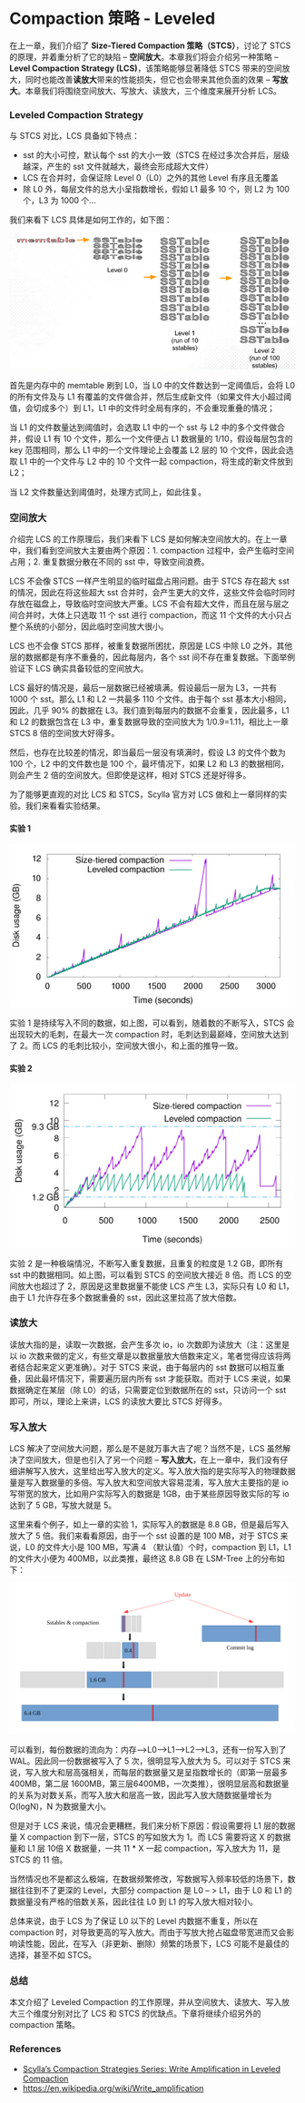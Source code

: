 # Compaction 策略 - Leveled

在上一章，我们介绍了 **Size-Tiered Compaction 策略（STCS）**，讨论了 STCS 的原理，并着重分析了它的缺陷 – **空间放大**。本章我们将会介绍另一种策略 – **Level Compaction Strategy (LCS)**，该策略能够显著降低 STCS 带来的空间放大，同时也能改善**读放大**带来的性能损失，但它也会带来其他负面的效果 – **写放大**。本章我们将围绕空间放大、写放大、读放大，三个维度来展开分析 LCS。

### Leveled Compaction Strategy

与 STCS 对比，LCS 具备如下特点：

- sst 的大小可控，默认每个 sst 的大小一致（STCS 在经过多次合并后，层级越深，产生的 sst 文件就越大，最终会形成超大文件）
- LCS 在合并时，会保证除 Level 0（L0）之外的其他 Level 有序且无覆盖
- 除 L0 外，每层文件的总大小呈指数增长，假如 L1 最多 10 个，则 L2 为 100 个，L3 为 1000 个…

我们来看下 LCS 具体是如何工作的，如下图：

![leveled-compaction-1-png](../../../gallery/typora/leveled-compaction-1-png.png)

首先是内存中的 memtable 刷到 L0，当 L0 中的文件数达到一定阈值后，会将 L0 的所有文件及与 L1 有覆盖的文件做合并，然后生成新文件（如果文件大小超过阈值，会切成多个）到 L1，L1 中的文件时全局有序的，不会重现重叠的情况；

当 L1 的文件数量达到阈值时，会选取 L1 中的一个 sst 与 L2 中的多个文件做合并，假设 L1 有 10 个文件，那么一个文件便占 L1 数据量的 1/10，假设每层包含的 key 范围相同，那么 L1 中的一个文件理论上会覆盖 L2 层的 10 个文件，因此会选取 L1 中的一个文件与 L2 中的 10 个文件一起 compaction，将生成的新文件放到 L2；

当 L2 文件数量达到阈值时，处理方式同上，如此往复。

### 空间放大

介绍完 LCS 的工作原理后，我们来看下 LCS 是如何解决空间放大的。在上一章中，我们看到空间放大主要由两个原因：1. compaction 过程中，会产生临时空间占用；2. 重复数据分散在不同的 sst 中，导致空间浪费。

LCS 不会像 STCS 一样产生明显的临时磁盘占用问题。由于 STCS 存在超大 sst 的情况，因此在将这些超大 sst 合并时，会产生更大的文件，这些文件会临时同时存放在磁盘上，导致临时空间放大严重。LCS 不会有超大文件，而且在层与层之间合并时，大体上只选取 11 个 sst 进行 compaction，而这 11 个文件的大小只占整个系统的小部分，因此临时空间放大很小。

LCS 也不会像 STCS 那样，被重复数据所困扰，原因是 LCS 中除 L0 之外，其他层的数据都是有序不重叠的，因此每层内，各个 sst 间不存在重复数据。下面举例验证下 LCS 确实具备较低的空间放大。

LCS 最好的情况是，最后一层数据已经被填满。假设最后一层为 L3，一共有 1000 个 sst。那么 L1 和 L2 一共最多 110 个文件。由于每个 sst 基本大小相同，因此，几乎 90% 的数据在 L3。我们直到每层内的数据不会重复，因此最多，L1 和 L2 的数据包含在 L3 中，重复数据导致的空间放大为 1/0.9=1.11，相比上一章 STCS 8 倍的空间放大好得多。

然后，也存在比较差的情况，即当最后一层没有填满时，假设 L3 的文件个数为 100 个，L2 中的文件数也是 100 个，最坏情况下，如果 L2 和 L3 的数据相同，则会产生 2 倍的空间放大。但即使是这样，相对 STCS 还是好得多。

为了能够更直观的对比 LCS 和 STCS，Scylla 官方对 LCS 做和上一章同样的实验。我们来看看实验结果。

#### 实验 1

![leveled-compaction-2-exp1](../../../gallery/typora/leveled-compaction-2-exp1.png)

实验 1 是持续写入不同的数据，如上图，可以看到，随着数的不断写入，STCS 会出现较大的毛刺，在最大一次 compaction 时，毛刺达到最巅峰，空间放大达到了 2。而 LCS 的毛刺比较小，空间放大很小，和上面的推导一致。

#### 实验 2

![leveled-compaction-3-exp2](../../../gallery/typora/leveled-compaction-3-exp2.png)

实验 2 是一种极端情况，不断写入重复数据，且重复的粒度是 1.2 GB，即所有 sst 中的数据相同。如上图，可以看到 STCS 的空间放大接近 8 倍。而 LCS 的空间放大也超过了 2，原因是这里数据量不能使 LCS 产生 L3，实际只有 L0 和 L1，由于 L1 允许存在多个数据重叠的 sst，因此这里拉高了放大倍数。

### 读放大

读放大指的是，读取一次数据，会产生多次 io，io 次数即为读放大（注：这里是以 io 次数来做的定义，有些文章是以数据量放大倍数来定义，笔者觉得应该将两者结合起来定义更准确）。对于 STCS 来说，由于每层内的 sst 数据可以相互重叠，因此最坏情况下，需要遍历层内所有 sst 才能获取。而对于 LCS 来说，如果数据确定在某层（除 L0）的话，只需要定位到数据所在的 sst，只访问一个 sst 即可，所以，理论上来讲，LCS 的读放大要比 STCS 好得多。

### 写入放大

LCS 解决了空间放大问题，那么是不是就万事大吉了呢？当然不是，LCS 虽然解决了空间放大，但是也引入了另一个问题 – **写入放大**，在上一章中，我们没有仔细讲解写入放大，这里给出写入放大的定义。写入放大指的是实际写入的物理数据量是写入数据量的多倍。写入放大和空间放大容易混淆，写入放大主要指的是 io 写带宽的放大，比如用户实际写入的数据是 1GB，由于某些原因导致实际的写 io 达到了 5 GB，写放大就是 5。

这里来看个例子，如上一章的实验 1，实际写入的数据是 8.8 GB，但是最后写入放大了 5 倍。我们来看看原因，由于一个 sst 设置的是 100 MB，对于 STCS 来说，L0 的文件大小是 100 MB，写满 4 （默认值）个时，compaction 到 L1，L1 的文件大小便为 400MB，以此类推，最终这 8.8 GB 在 LSM-Tree 上的分布如下：

![leveled-compaction-4-exp3](../../../gallery/typora/leveled-compaction-4-exp3.png)

可以看到，每份数据的流向为：内存–>L0–>L1–>L2–>L3，还有一份写入到了 WAL。因此同一份数据被写入了 5 次，很明显写入放大为 5。可以对于 STCS 来说，写入放大和层高强相关，而每层的数据量又是呈指数增长的（即第一层最多 400MB，第二层 1600MB，第三层6400MB，一次类推），很明显层高和数据量的关系为对数关系，而写入放大和层高一致，因此写入放大随数据量增长为 O(logN)，N 为数据量大小。

但是对于 LCS 来说，情况会更糟糕，我们来分析下原因：假设需要将 L1 层的数据量 X compaction 到下一层，STCS 的写如放大为 1。而 LCS 需要将这 X 的数据量和 L1 层 10倍 X 数据量，一共 11 * X 一起 compaction，写入放大为 11，是 STCS 的 11 倍。

当然情况也不是都这么极端，在数据频繁修改，写数据写入频率较低的场景下，数据往往到不了更深的 Level，大部分 compaction 是 L0 – > L1，由于 L0 和 L1 的数据量没有严格的倍数关系，因此往往 L0 到 L1 的写入放大相对较小。

总体来说，由于 LCS 为了保证 L0 以下的 Level 内数据不重复，所以在 compaction 时，对导致更高的写入放大。而由于写放大抢占磁盘带宽进而又会影响读性能，因此，在写入（非更新、删除）频繁的场景下，LCS 可能不是最佳的选择，甚至不如 STCS。

### 总结

本文介绍了 Leveled Compaction 的工作原理，并从空间放大、读放大、写入放大三个维度分别对比了 LCS 和 STCS 的优缺点。下章将继续介绍另外的 compaction 策略。

### References

- [Scylla’s Compaction Strategies Series: Write Amplification in Leveled Compaction ](https://www.scylladb.com/2018/01/31/compaction-series-leveled-compaction/)
- [https://en.wikipedia.org/wiki/Write_amplification ](https://en.wikipedia.org/wiki/Write_amplification)